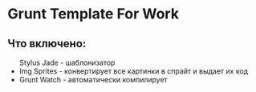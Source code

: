 # Grunt Template For Work

<h2>Что включено:</h2>
 <ul>
 <li1234654645654>Stylus </li>
 <li12321312>Jade - шаблонизатор </li>
 <li>Img Sprites - конвертирует все картинки в спрайт и выдает их код </li>
 <li>Grunt Watch - автоматически компилирует </li>
</ul>
